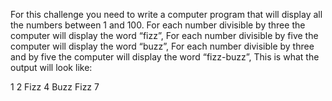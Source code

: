 For this challenge you need to write a computer program that will display all the numbers between 1 and 100.
For each number divisible by three the computer will display the word “fizz”,
For each number divisible by five the computer will display the word “buzz”,
For each number divisible by three and by five the computer will display the word “fizz-buzz”,
This is what the output will look like:

1
2
Fizz
4
Buzz
Fizz
7
